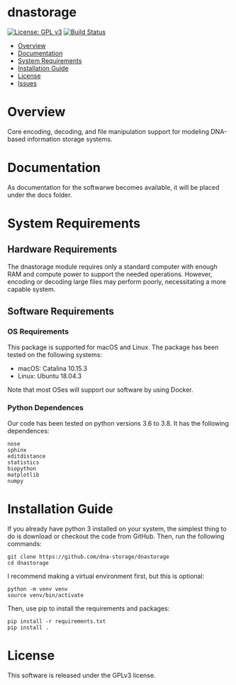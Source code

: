 # dnastorage
[![License: GPL v3](https://img.shields.io/badge/License-GPLv3-blue.svg)](https://www.gnu.org/licenses/gpl-3.0)
[![Build Status](https://travis-ci.com/dna-storage/dnastorage.svg?token=rCvdBqMzwWyNvxxUUbSh&branch=master)](https://travis-ci.com/dna-storage/dnastorage)

- [Overview](#overview)
- [Documentation](#documentation)
- [System Requirements](#system-requirements)
- [Installation Guide](#installation-guide)
- [License](#license)
- [Issues](https://github.com/dna-storage/dnastorage/issues)

# Overview

Core encoding, decoding, and file manipulation support for modeling DNA-based information storage systems.

# Documentation

As documentation for the softwarwe becomes available, it will be placed under the docs folder.

# System Requirements

## Hardware Requirements
The dnastorage module requires only a standard computer with enough RAM and compute power to support the needed operations. However, encoding or decoding large files may perform poorly, necessitating a more capable system.

## Software Requirements
### OS Requirements
This package is supported for macOS and Linux. The package has been tested on the following systems:

+ macOS: Catalina 10.15.3
+ Linux: Ubuntu 18.04.3

Note that most OSes will support our software by using Docker.

### Python Dependences

Our code has been tested on python versions 3.6 to 3.8. It has the following dependences:

```
nose
sphinx
editdistance
statistics
biopython
matplotlib
numpy
```

# Installation Guide

If you already have python 3 installed on your system, the simplest thing to do is download or checkout the code from GitHub.  Then, run the following commands:

    git clone https://github.com/dna-storage/dnastorage
    cd dnastorage
    
I recommend making a virtual environment first, but this is optional:

    python -m venv venv
    source venv/bin/activate
    
Then, use pip to install the requirements and packages:

    pip install -r requirements.txt
    pip install .

   
# License

This software is released under the GPLv3 license.


